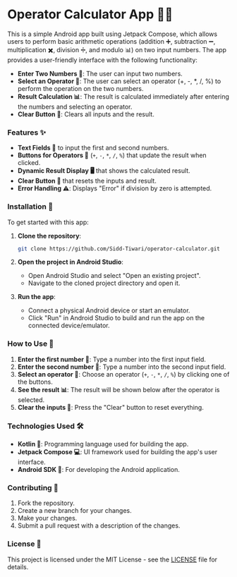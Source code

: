 # **Operator Calculator App 📱➗**

This is a simple Android app built using Jetpack Compose, which allows users to perform basic arithmetic operations (addition ➕, subtraction ➖, multiplication ✖️, division ➗, and modulo 📊) on two input numbers. The app provides a user-friendly interface with the following functionality:

*   **Enter Two Numbers 🔢**: The user can input two numbers.
*   **Select an Operator 🔧**: The user can select an operator (+, -, \*, /, %) to perform the operation on the two numbers.
*   **Result Calculation 📊**: The result is calculated immediately after entering the numbers and selecting an operator.
*   **Clear Button 🔄**: Clears all inputs and the result.

### **Features ✨**

*   **Text Fields 📝** to input the first and second numbers.
*   **Buttons for Operators 🧮** (`+`, `-`, `*`, `/`, `%`) that update the result when clicked.
*   **Dynamic Result Display 🖥️** that shows the calculated result.
*   **Clear Button 🔄** that resets the inputs and result.
*   **Error Handling ⚠️**: Displays "Error" if division by zero is attempted.

### **Installation 🚀**

To get started with this app:

1.  **Clone the repository**:
    
    ```bash
    git clone https://github.com/Sidd-Tiwari/operator-calculator.git
    ```
    
2.  **Open the project in Android Studio**:
    
    *   Open Android Studio and select "Open an existing project".
    *   Navigate to the cloned project directory and open it.
    
3.  **Run the app**:
    
    *   Connect a physical Android device or start an emulator.
    *   Click "Run" in Android Studio to build and run the app on the connected device/emulator.

### **How to Use 🧐**

1.  **Enter the first number 🔢**: Type a number into the first input field.
2.  **Enter the second number 🔢**: Type a number into the second input field.
3.  **Select an operator 🔧**: Choose an operator (`+`, `-`, `*`, `/`, `%`) by clicking one of the buttons.
4.  **See the result 📊**: The result will be shown below after the operator is selected.
5.  **Clear the inputs 🔄**: Press the "Clear" button to reset everything.

### **Technologies Used 🛠️**

*   **Kotlin 📝**: Programming language used for building the app.
*   **Jetpack Compose 💻**: UI framework used for building the app's user interface.
*   **Android SDK 📱**: For developing the Android application.

### **Contributing 🤝**

1.  Fork the repository.
2.  Create a new branch for your changes.
3.  Make your changes.
4.  Submit a pull request with a description of the changes.

### **License 📜**

This project is licensed under the MIT License - see the [LICENSE](LICENSE) file for details.
